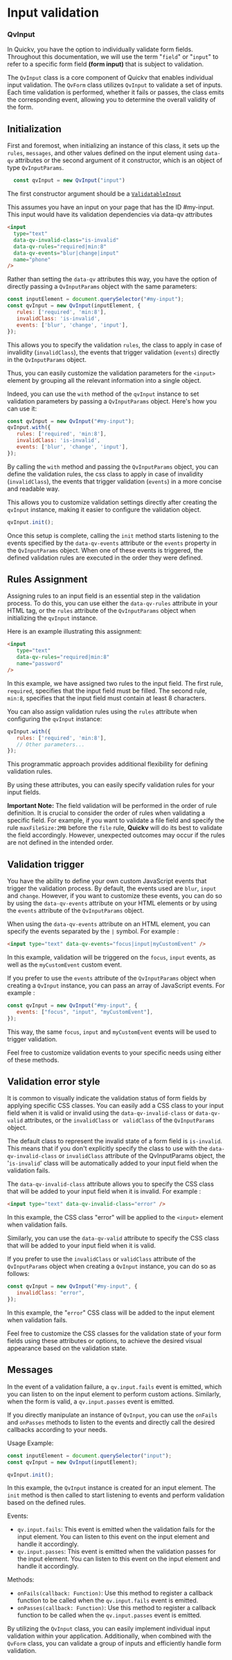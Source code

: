 
# Input validation
 

### QvInput 
In Quickv, you have the option to individually validate form fields. Throughout this documentation, we will use the term "`field`" or "`input`" to refer to a specific form field **(form input)** that is subject to validation.


The `QvInput` class is a core component of Quickv that enables individual input validation. The `QvForm` class utilizes `QvInput` to validate a set of inputs. Each time validation is performed, whether it fails or passes, the class emits the corresponding event, allowing you to determine the overall validity of the form.

## Initialization

First and foremost, when initializing an instance of this class, it sets up the `rules`, `messages`, and other values defined on the input element using `data-qv` attributes or the second argument of it constructor, which is an object of type `QvInputParams`. 
  
```javascript
  const qvInput = new QvInput("input") 
```
The first constructor argument should be a [`ValidatableInput` ](#)

This assumes you have an input on your page that has the ID #my-input.
This input would have its validation dependencies via data-qv attributes
```html
<input 
  type="text"
  data-qv-invalid-class="is-invalid"
  data-qv-rules="required|min:8"
  data-qv-events="blur|change|input" 
  name="phone"
/>
```
Rather than setting the `data-qv` attributes this way, you have the option of directly passing a `QvInputParams` object with the same parameters:

```javascript
const inputElement = document.querySelector("#my-input");
const qvInput = new QvInput(inputElement, {
   rules: ['required', 'min:8'],
   invalidClass: 'is-invalid',
   events: ['blur', 'change', 'input'],
});
```

This allows you to specify the validation `rules`, the class to apply in case of invalidity (`invalidClass`), the events that trigger validation (`events`) directly in the `QvInputParams` object.

Thus, you can easily customize the validation parameters for the `<input>` element by grouping all the relevant information into a single object.

Indeed, you can use the `with` method of the `qvInput` instance to set validation parameters by passing a `QvInputParams` object. Here's how you can use it:

```javascript
const qvInput = new QvInput("#my-input");
qvInput.with({
   rules: ['required', 'min:8'],
   invalidClass: 'is-invalid', 
   events: ['blur', 'change', 'input'],
});
```

By calling the `with` method and passing the `QvInputParams` object, you can define the validation rules, the css class to apply in case of invalidity (`invalidClass`), the events that trigger validation (`events`) in a more concise and readable way.

This allows you to customize validation settings directly after creating the `qvInput` instance, making it easier to configure the validation object.

```javascript 
qvInput.init();
```

Once this setup is complete, calling the `init` method starts listening to the events specified by the `data-qv-events` attribute or the `events` property in the `QvInputParams` object.
When one of these events is triggered, the defined validation rules are executed in the order they were defined.

## Rules Assignment

Assigning rules to an input field is an essential step in the validation process. To do this, you can use either the `data-qv-rules` attribute in your HTML tag, or the `rules` attribute of the `QvInputParams` object when initializing the `qvInput` instance.

Here is an example illustrating this assignment:

```html
<input
   type="text"
   data-qv-rules="required|min:8"
   name="password"
/>
```

In this example, we have assigned two rules to the input field. The first rule, `required`, specifies that the input field must be filled. The second rule, `min:8`, specifies that the input field must contain at least 8 characters.

You can also assign validation rules using the `rules` attribute when configuring the `qvInput` instance:

```javascript
qvInput.with({
   rules: ['required', 'min:8'],
   // Other parameters...
});
```

This programmatic approach provides additional flexibility for defining validation rules.

By using these attributes, you can easily specify validation rules for your input fields.

**Important Note:** The field validation will be performed in the order of rule definition. It is crucial to consider the order of rules when validating a specific field. For example, if you want to validate a file field and specify the rule `maxFileSize:2MB` before the `file` rule, **Quickv** will do its best to validate the field accordingly. However, unexpected outcomes may occur if the rules are not defined in the intended order.

## Validation trigger

You have the ability to define your own custom JavaScript events that trigger the validation process. By default, the events used are `blur`, `input` and `change`. However, if you want to customize these events, you can do so by using the `data-qv-events` attribute on your HTML elements or by using the `events` attribute of the `QvInputParams` object.

When using the `data-qv-events` attribute on an HTML element, you can specify the events separated by the `|` symbol. For example :

```html
<input type="text" data-qv-events="focus|input|myCustomEvent" />
```

In this example, validation will be triggered on the `focus`, `input` events, as well as the `myCustomEvent` custom event.

If you prefer to use the `events` attribute of the `QvInputParams` object when creating a `QvInput` instance, you can pass an array of JavaScript events. For example :

```javascript
const qvInput = new QvInput("#my-input", {
   events: ["focus", "input", "myCustomEvent"],
});
```

This way, the same `focus`, `input` and `myCustomEvent` events will be used to trigger validation.

Feel free to customize validation events to your specific needs using either of these methods.

## Validation error style
 
It is common to visually indicate the validation status of form fields by applying specific CSS classes. You can easily add a CSS class to your input field when it is valid or invalid using the `data-qv-invalid-class` or `data-qv-valid` attributes, or the `invalidClass` or ` validClass` of the `QvInputParams` object.

The default class to represent the invalid state of a form field is `is-invalid`. This means that if you don't explicitly specify the class to use with the `data-qv-invalid-class` or `invalidClass` attribute of the QvInputParams object, the '`is-invalid`' class will be automatically added to your input field when the validation fails.

The `data-qv-invalid-class` attribute allows you to specify the CSS class that will be added to your input field when it is invalid. For example :

```html
<input type="text" data-qv-invalid-class="error" />
```

In this example, the CSS class "error" will be applied to the `<input>` element when validation fails.

Similarly, you can use the `data-qv-valid` attribute to specify the CSS class that will be added to your input field when it is valid.

If you prefer to use the `invalidClass` or `validClass` attribute of the `QvInputParams` object when creating a `QvInput` instance, you can do so as follows:

```javascript
const qvInput = new QvInput("#my-input", {
   invalidClass: "error",
});
```

In this example, the "`error`" CSS class will be added to the input element when validation fails.

Feel free to customize the CSS classes for the validation state of your form fields using these attributes or options, to achieve the desired visual appearance based on the validation state.


## Messages



In the event of a validation failure, a `qv.input.fails` event is emitted, which you can listen to on the input element to perform custom actions. Similarly, when the form is valid, a `qv.input.passes` event is emitted.

If you directly manipulate an instance of `QvInput`, you can use the `onFails` and `onPasses` methods to listen to the events and directly call the desired callbacks according to your needs.

Usage Example:

```javascript
const inputElement = document.querySelector("input");
const qvInput = new QvInput(inputElement);

qvInput.init();
```

In this example, the `QvInput` instance is created for an input element. The `init` method is then called to start listening to events and perform validation based on the defined rules.

Events:

- `qv.input.fails`: This event is emitted when the validation fails for the input element. You can listen to this event on the input element and handle it accordingly.
- `qv.input.passes`: This event is emitted when the validation passes for the input element. You can listen to this event on the input element and handle it accordingly.

Methods:

- `onFails(callback: Function)`: Use this method to register a callback function to be called when the `qv.input.fails` event is emitted.
- `onPasses(callback: Function)`: Use this method to register a callback function to be called when the `qv.input.passes` event is emitted.

By utilizing the `QvInput` class, you can easily implement individual input validation within your application. Additionally, when combined with the `QvForm` class, you can validate a group of inputs and efficiently handle form validation.